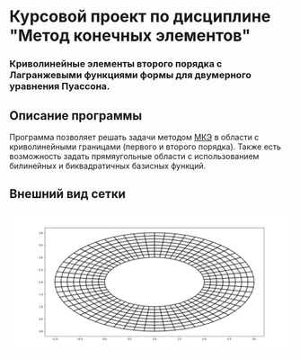# Курсовой проект по дисциплине "Метод конечных элементов"

### Криволинейные элементы второго порядка с Лагранжевыми функциями формы для двумерного уравнения Пуассона.

## Описание программы

Программа позволяет решать задачи методом [МКЭ](https://en.wikipedia.org/wiki/Finite_element_method) в области с криволинейными границами (первого и второго порядка). Также есть возможность задать прямяугольные области c использованием билинейных и биквадратичных базисных функций.

## Внешний вид сетки

![](examples/example.png)